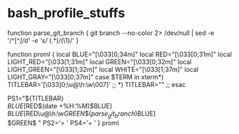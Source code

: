 # bash_profile_stuffs


function parse_git_branch {
  git branch --no-color 2> /dev/null | sed -e '/^[^*]/d' -e 's/* \(.*\)/(\1)/'
}

function proml {
    local        BLUE="\[\033[0;34m\]"
    local         RED="\[\033[0;31m\]"
    local   LIGHT_RED="\[\033[1;31m\]"
    local       GREEN="\[\033[0;32m\]"
    local LIGHT_GREEN="\[\033[1;32m\]"
    local       WHITE="\[\033[1;37m\]"
    local  LIGHT_GRAY="\[\033[0;37m\]"
    case $TERM in
          xterm*)
          TITLEBAR='\[\033]0;\u@\h:\w\007\]'
          ;;
          *)
          TITLEBAR=""
          ;;
        esac

PS1="${TITLEBAR}\
$BLUE[$RED\$(date +%H:%M)$BLUE]\
$BLUE[$RED\u@\h:\w$GREEN\$(parse_git_branch)$BLUE]\
$GREEN\$ "
PS2='> '
PS4='+ '
}
proml
